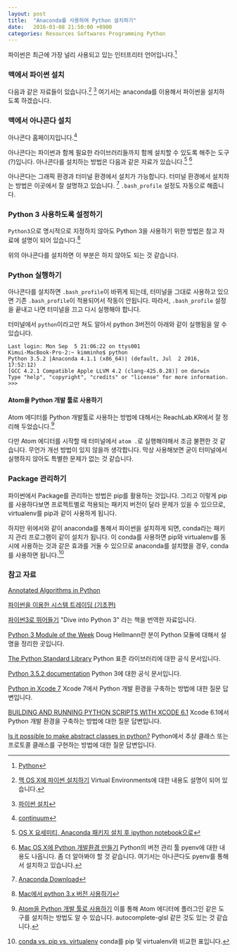 ```yaml
---
layout: post
title:  "Anaconda를 사용하여 Python 설치하기"
date:   2016-03-08 21:50:00 +0900
categories: Resources Softwares Programming Python
---
```


파이썬은 최근에 가장 널리 사용되고 있는 인터프리터 언어입니다.[^Python]

### 맥에서 파이썬 설치

다음과 같은 자료들이 있습니다.[^guide]  [^kybin] 여기서는 anaconda를 이용해서 파이썬을 설치하도록 하겠습니다. 

### 맥에서 아나콘다 설치

아나콘다 홈페이지입니다.[^continuum]

아나콘다는 파이썬과 함께 필요한 라이브러리들까지 함께 설치할 수 있도록 해주는 도구(?)입니다. 아나콘다를 설치하는 방법은 다음과 같은 자료가 있습니다.[^mcchae]  [^wsyang]

아나콘다는 그래픽 환경과 터미널 환경에서 설치가 가능합니다. 터미널 환경에서 설치하는 방법은 이곳에서 잘 설명하고 있습니다. [^ContinuumDownload] `.bash_profile` 설정도 자동으로 해줍니다. 

### Python 3 사용하도록 설정하기

`Python3`으로 명시적으로 지정하지 않아도 Python 3을 사용하기 위한 방법은 참고 자료에 설명이 되어 있습니다.[^eunguru]

위의 아나콘다를 설치하면 이 부분은 하지 않아도 되는 것 같습니다. 

### Python 실행하기 

아나콘다를 설치하면 `.bash_profile`이 바뀌게 되는데, 터미널을 그대로 사용하고 있으면 기존 `.bash_profile`이 적용되어서 작동이 안됩니다. 따라서, `.bash_profile` 설정을 끝내고 나면 터미널을 끄고 다시 실행해야 합니다. 

터미널에서 `python`이라고만 쳐도 알아서 python 3버전이 아래와 같이 실행됨을 알 수 있습니다. 

```
Last login: Mon Sep  5 21:06:22 on ttys001
Kimui-MacBook-Pro-2:~ kimminho$ python
Python 3.5.2 |Anaconda 4.1.1 (x86_64)| (default, Jul  2 2016, 17:52:12) 
[GCC 4.2.1 Compatible Apple LLVM 4.2 (clang-425.0.28)] on darwin
Type "help", "copyright", "credits" or "license" for more information.
>>> 
```

#### Atom을 Python 개발 툴로 사용하기

Atom 에디터를 Python 개발툴로 사용하는 방법에 대해서는 ReachLab.KR에서 잘 정리해 두었습니다.[^reachlab-kr]

다만 Atom 에디터를 시작할 때 터미널에서 `atom .`로 실행해야해서 조금 불편한 것 같습니다. 무언가 개선 방법이 있지 않을까 생각합니다. 막상 사용해보면 굳이 터미널에서 실행하지 않아도 특별한 문제가 없는 것 같습니다. 

### Package 관리하기 

파이썬에서 Package를 관리하는 방법은 pip를 활용하는 것입니다. 그리고 이렇게 pip를 사용하다보면 프로젝트별로 적용되는 패키지 버전이 달라 문제가 있을 수 있으므로, virtualenv를 pip과 같이 사용하게 됩니다. 

하지만 위에서와 같이 anaconda를 통해서 파이썬을 설치하게 되면, conda라는 패키지 관리 프로그램이 같이 설치가 됩니다. 이 conda를 사용하면 pip와 virtualenv를 동시에 사용하는 것과 같은 효과를 거둘 수 있으므로 anaconda를 설치했을 경우, conda를 사용하면 됩니다.[^conda]

### 참고 자료

[^guide]: [맥 OS X에 파이썬 설치하기](http://python-guide-kr.readthedocs.io/ko/latest/starting/install/osx.html) Virtual Environments에 대한 내용도 설명이 되어 있습니다.

[^kybin]: [파이썬 설치](http://kybin.github.io/translateDiveIntoPython3korean/installing-python.html)

[^mcchae]: [OS X 요세미티, Anaconda 패키지 설치 후 ipython notebook으로](http://egloos.zum.com/mcchae/v/11158397)

[^wsyang]: [Mac OS X에 Python 개발환경 만들기](http://wsyang.com/2015/07/19/hellow-python/) Python의 버전 관리 툴 pyenv에 대한 내용도 나옵니다. 좀 더 알아봐야 할 것 같습니다. 여기서는 아나콘다도 pyenv를 통해서 설치하고 있습니다. 

[^eunguru]: [Mac에서 python 3.x 버전 사용하기](http://eunguru.tistory.com/28)

[^Python]: [Python](https://www.python.org)

[^continuum]: [continuum](https://www.continuum.io)

[^ContinuumDownload]: [Anaconda Download](https://www.continuum.io/downloads)

[^reachlab-kr]: [Atom을 Python 개발 툴로 사용하기](http://reachlab-kr.github.io/python/2016/01/10/Python-Atom-Packages.html) 이를 통해 Atom 에디터에 플러그인 같은 도구를 설치하는 방법도 알 수 있습니다. autocomplete-glsl 같은 것도 있는 것 같습니다. 

[Annotated Algorithms in Python](http://www.amazon.com/Annotated-Algorithms-Python-Applications-Physics/dp/0991160401)

[파이썬을 이용한 시스템 트레이딩 (기초편)](https://wikidocs.net/book/110)

[파이썬3로 뛰어들기](http://kybin.github.io/translateDiveIntoPython3korean/index.html) "Dive into Python 3" 라는 책을 번역한 자료입니다.

[Python 3 Module of the Week](https://pymotw.com/3/) Doug Hellmann란 분이 Python 모듈에 대해서 설명을 정리한 곳입니다. 

[The Python Standard Library](https://docs.python.org/3/library/index.html) Python 표준 라이브러리에 대한 공식 문서입니다.

[Python 3.5.2 documentation](https://docs.python.org/3/) Python 3에 대한 공식 문서입니다. 

[Python in Xcode 7](http://stackoverflow.com/questions/5276967/python-in-xcode-7) Xcode 7에서 Python 개발 환경을 구축하는 방법에 대한 질문 답변입니다.

[BUILDING AND RUNNING PYTHON SCRIPTS WITH XCODE 6.1](https://vandadnp.wordpress.com/2014/10/20/building-and-running-python-scripts-with-xcode-6-1/) Xcode 6.1에서 Python 개발 환경을 구축하는 방법에 대한 질문 답변입니다.

[Is it possible to make abstract classes in python?](http://stackoverflow.com/questions/13646245/is-it-possible-to-make-abstract-classes-in-python) Python에서 추상 클래스 또는 프로토콜 클래스를 구현하는 방법에 대한 질문 답변입니다.

[^conda]: [conda vs. pip vs. virtualenv](http://conda.pydata.org/docs/_downloads/conda-pip-virtualenv-translator.html) conda를 pip 및 virtualenv와 비교한 표입니다.